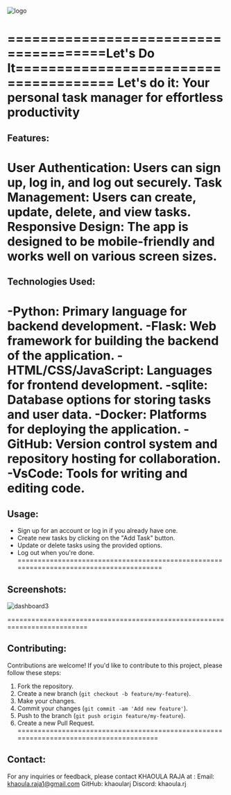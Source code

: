 

![logo](https://github.com/khaoularj/ToDo/assets/125494714/e98e794d-b401-47ef-840e-00532c4f70a1)


======================================Let's Do It======================================
Let's do it: Your personal task manager for effortless productivity
=======================================================================================
## Features:
  **User Authentication**: Users can sign up, log in, and log out securely.
  **Task Management**: Users can create, update, delete, and view tasks.
  **Responsive Design**: The app is designed to be mobile-friendly and works well on various screen sizes.
=======================================================================================
## Technologies Used:
  -Python: Primary language for backend development.
  -Flask: Web framework for building the backend of the application.
	-HTML/CSS/JavaScript: Languages for frontend development.
	-sqlite: Database options for storing tasks and user data.
	-Docker: Platforms for deploying the application.
	-GitHub: Version control system and repository hosting for collaboration.
	-VsCode: Tools for writing and editing code.
=======================================================================================
## Usage:
  - Sign up for an account or log in if you already have one.
  - Create new tasks by clicking on the "Add Task" button.
  - Update or delete tasks using the provided options.
  - Log out when you're done.
=======================================================================================
## Screenshots:

![dashboard3](https://github.com/khaoularj/ToDo/assets/125494714/84680319-ec51-49ab-8e16-9c27695bc087)

==========================================================================
## Contributing:
Contributions are welcome! If you'd like to contribute to this project, please follow these steps:
  1. Fork the repository.
  2. Create a new branch (`git checkout -b feature/my-feature`).
  3. Make your changes.
  4. Commit your changes (`git commit -am 'Add new feature'`).
  5. Push to the branch (`git push origin feature/my-feature`).
  6. Create a new Pull Request.
======================================================================================
## Contact:
For any inquiries or feedback, please contact KHAOULA RAJA at :
Email: khaoula.raja1@gmail.com
GitHub: khaoularj
Discord: khaoula.rj
